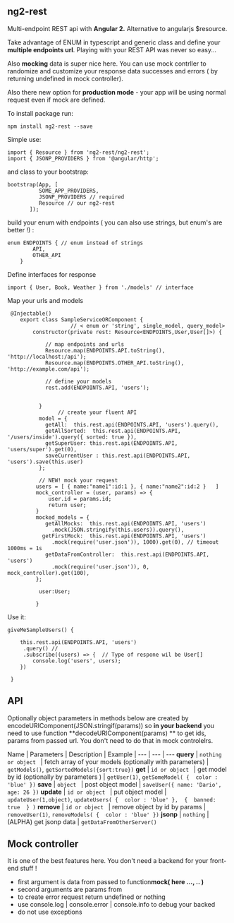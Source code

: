 ## ng2-rest ##

Multi-endpoint REST api with **Angular 2.** Alternative to angularjs $resource.

Take advantage of ENUM in typescript and generic class and
define your **multiple endpoints url**. Playing with your REST
API was never so easy...

Also **mocking** data is super nice here. You can use mock contrller to randomize
and customize your response data successes and errors ( by returning undefined in
mock controller). 

Also there new option for **production mode** -
your app will be using normal request even if mock are defined.



To install package run:

    npm install ng2-rest --save




Simple use:


    import { Resource } from 'ng2-rest/ng2-rest';
    import { JSONP_PROVIDERS } from '@angular/http';
    
and class to your bootstrap:

    bootstrap(App, [
              SOME_APP_PROVIDERS, 
              JSONP_PROVIDERS // required  
              Resource // our ng2-rest
           ]);

build your enum with endpoints ( you can also use strings, but enum's are better !) :
	
    enum ENDPOINTS { // enum instead of strings
    	    API,
    	    OTHER_API
    	}


Define interfaces for response

    import { User, Book, Weather } from './models' // interface

Map your urls and models
   
     @Injectable()
        export class SampleServiceORComponent { 
                        // < enum or 'string', single_model, query_model>
            constructor(private rest: Resource<ENDPOINTS,User,User[]>) {
            
	            // map endpoints and urls
                Resource.map(ENDPOINTS.API.toString(), 'http://localhost:/api');
				Resource.map(ENDPOINTS.OTHER_API.toString(), 'http://example.com/api');
				
				// define your models  
                rest.add(ENDPOINTS.API, 'users'); 
                
                
              }
                    // create your fluent API
              model = {
                getAll:  this.rest.api(ENDPOINTS.API, 'users').query(),
                getAllSorted:  this.rest.api(ENDPOINTS.API, '/users/inside').query({ sorted: true }),
                getSuperUser: this.rest.api(ENDPOINTS.API, 'users/super').get(0),
                saveCurrentUser : this.rest.api(ENDPOINTS.API, 'users').save(this.user)
              };

              // NEW! mock your request
		     users = [ { name:"name1":id:1 }, { name:"name2":id:2 }   ]
			 mock_controller = (user, params) => { 
			     user.id = params.id;
			     return user; 
			 }
             mocked_models = {
                getAllMocks:  this.rest.api(ENDPOINTS.API, 'users')
                  .mock(JSON.stringify(this.users)).query(),
               getFirstMock:  this.rest.api(ENDPOINTS.API, 'users')
                  .mock(require('user.json')), 1000).get(0), // timeout 1000ms = 1s
                getDataFromController:  this.rest.api(ENDPOINTS.API, 'users')
                  .mock(require('user.json')), 0, mock_controller).get(100),
             };

              user:User;
              
             }

Use it:
		

    giveMeSampleUsers() {
    
 		this.rest.api(ENDPOINTS.API, 'users')
		 .query() // 
		 .subscribe((users) => {  // Type of respone wil be User[] 
            console.log('users', users);
        })
        
     }
		


API
---------------
Optionally object parameters in methods below are created by encodeURIComponent(JSON.stringif(params)) so **in your backend** you need to use function **decodeURIComponent(params) **  to get ids, params from passed url. You don't need to do that in mock controlelrs.

Name | Parameters  | Description | Example | 
--- | --- | ---
**query** | `nothing or object ` |  fetch array of your models (optionally with parameters) | `getModels()`, `getSortedModels({sort:true})`
**get** | `id or object ` |   get model by id  (optionally by parameters ) | `getUser(1)`, `getSomeModel( {  color : 'blue' })`
**save** | `object ` |   post object model | `saveUser({ name: 'Dario', age: 26 })` 
**update** | `id or object ` |   put object model | `updateUser(1,object)`, `updateUsers( {  color : 'blue' },  {  banned: true  } )`
**remove** | `id or object ` |   remove object by id by params | `removeUser(1)`, `removeModels( {  color : 'blue' })`
**jsonp** | `nothing` |   (ALPHA) get jsonp data | `getDataFromOtherServer()`



Mock controller
-------

It is one of the best features here. You don't need a backend for your front-end stuff ! 

 - first argument is data from  passed to function**mock( here ..., .. )**
 - second arguments are params from 
 - to create error request return undefined or nothing
 - use console.log | console.error | console.info to debug your backed
 - do not use exceptions

